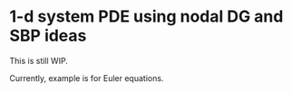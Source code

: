 # 1-d system PDE using nodal DG and SBP ideas

This is still WIP.

Currently, example is for Euler equations.
